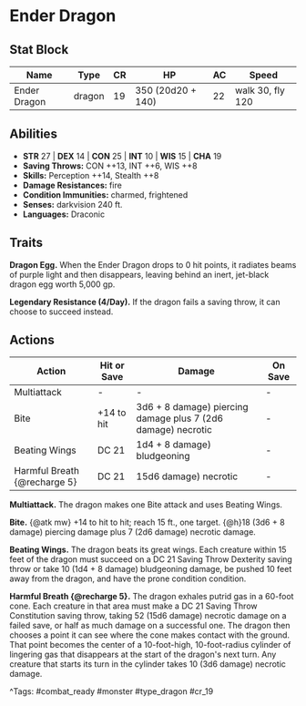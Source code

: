 # Ender Dragon

## Stat Block

| Name | Type | CR | HP | AC | Speed |
|------|------|----|----|----|-------|
| Ender Dragon | dragon | 19 | 350 (20d20 + 140) | 22 | walk 30, fly 120 |

## Abilities

- **STR** 27 | **DEX** 14 | **CON** 25 | **INT** 10 | **WIS** 15 | **CHA** 19
- **Saving Throws:** CON ++13, INT ++6, WIS ++8  
- **Skills:** Perception ++14, Stealth ++8  
- **Damage Resistances:** fire  
- **Condition Immunities:** charmed, frightened  
- **Senses:** darkvision 240 ft.  
- **Languages:** Draconic

## Traits

**Dragon Egg.** When the Ender Dragon drops to 0 hit points, it radiates beams of purple light and then disappears, leaving behind an inert, jet-black dragon egg worth 5,000 gp.

**Legendary Resistance (4/Day).** If the dragon fails a saving throw, it can choose to succeed instead.


## Actions

| Action | Hit or Save | Damage | On Save |
|--------|--------------|--------|----------|
| Multiattack | - | - | - |
| Bite | +14 to hit | 3d6 + 8 damage) piercing damage plus 7 (2d6 damage) necrotic | - |
| Beating Wings | DC 21 | 1d4 + 8 damage) bludgeoning | - |
| Harmful Breath {@recharge 5} | DC 21 | 15d6 damage) necrotic | - |

**Multiattack.** The dragon makes one Bite attack and uses Beating Wings.

**Bite.** {@atk mw} +14 to hit to hit; reach 15 ft., one target. {@h}18 (3d6 + 8 damage) piercing damage plus 7 (2d6 damage) necrotic damage.

**Beating Wings.** The dragon beats its great wings. Each creature within 15 feet of the dragon must succeed on a DC 21 Saving Throw Dexterity saving throw or take 10 (1d4 + 8 damage) bludgeoning damage, be pushed 10 feet away from the dragon, and have the prone condition condition.

**Harmful Breath {@recharge 5}.** The dragon exhales putrid gas in a 60-foot cone. Each creature in that area must make a DC 21 Saving Throw Constitution saving throw, taking 52 (15d6 damage) necrotic damage on a failed save, or half as much damage on a successful one. The dragon then chooses a point it can see where the cone makes contact with the ground. That point becomes the center of a 10-foot-high, 10-foot-radius cylinder of lingering gas that disappears at the start of the dragon's next turn. Any creature that starts its turn in the cylinder takes 10 (3d6 damage) necrotic damage.


^Tags: #combat_ready #monster #type_dragon #cr_19